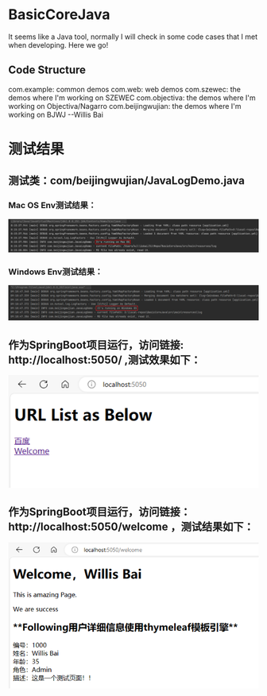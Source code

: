 # BasicCoreJava

It seems like a Java tool, normally I will check in some code cases that I met when developing.
Here we go!

## Code Structure
com.example: common demos
com.web: web demos
com.szewec: the demos where I'm working on SZEWEC
com.objectiva: the demos where I'm working on Objectiva/Nagarro
com.beijingwujian: the demos where I'm working on BJWJ
                                                                         --Willis Bai


# 测试结果
## 测试类：com/beijingwujian/JavaLogDemo.java
### Mac OS Env测试结果：
![img.png](img.png)
### Windows Env测试结果：
![img_1.png](img_1.png)
## 作为SpringBoot项目运行，访问链接: http://localhost:5050/ ,测试效果如下：
![img_5.png](img_5.png)
## 作为SpringBoot项目运行，访问链接：http://localhost:5050/welcome ，测试结果如下：
![img_4.png](img_4.png)
